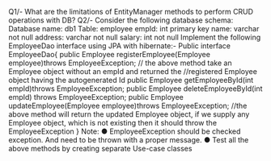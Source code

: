 Q1/- What are the limitations of EntityManager methods to perform CRUD operations with
DB?
Q2/- Consider the following database schema:
Database name: db1
Table: employee
empId: int primary key
name: varchar not null
address: varchar not null
salary: int not null
Implement the following EmployeeDao interface using JPA with hibernate:-
Public interface EmployeeDao{
public Employee registerEmployee(Employee employee)throws EmployeeException;
// the above method take an Employee object without an empId and returned the
//registered Employee object having the autogenerated Id
public Employee getEmployeeById(int empId)throws EmployeeException;
public Employee deleteEmployeeById(int empId) throws EmployeeException;
public Employee updateEmployee(Employee employee)throws EmployeeException;
//the above method will return the updated Employee object, if we supply any Employee
object, which is not existing then it should throw the EmployeeException
}
Note:
● EmployeeException should be checked exception. And need to be thrown with a
proper message.
● Test all the above methods by creating separate Use-case classes
